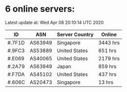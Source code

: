 # 6 online servers:

Latest update at: Wed Apr 08 20:10:14 UTC 2020

| ID | ASN | Server Country | Online |
| -- | --- | -------------- | ------ |
| #.7F1D | AS63949 | Singapore | 3443 hrs |
| #.9FC3 | AS53889 | United States | 651 hrs |
| #.E069 | AS40065 | United States | 2179 hrs |
| #.2A79 | AS63949 | Japan | 859 hrs |
| #.F7DA | AS45102 | United States | 437 hrs |
| #.606C | AS20473 | Singapore | 13 hrs |


